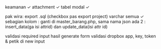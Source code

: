 keamanan ✓
attachment ✓
tabel modal ✓

pak wira:
export .sql (checkbox pas export project) varchar semua ✓ 
sebagian kolom : ganti di master_barang.php, sama nama json ada 2 : insert_data(ga isi attrid) dan update_data(isi attr id)






validasi required input hasil generate form
validasi dropbox app, key, token & petik di new input